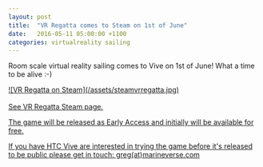 ```yaml
---
layout: post
title:  "VR Regatta comes to Steam on 1st of June"
date:   2016-05-11 05:00:00 +1100
categories: virtualreality sailing
---
```


Room scale virtual reality sailing comes to Vive on 1st of June! What a time to be alive :-)

<a href="http://store.steampowered.com/app/468240">
![VR Regatta on Steam](/assets/steamvrregatta.jpg) <br/><br/> See VR Regatta Steam page.

<!--more-->

The game will be released as Early Access and initially will be available for free.

If you have HTC Vive are interested in trying the game before it's released to be public please get in touch: greg(at)marineverse.com